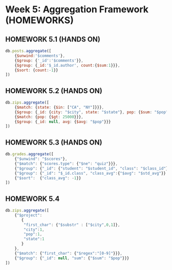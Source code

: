 Week 5: Aggregation Framework (HOMEWORKS)
=========================================

## HOMEWORK 5.1 (HANDS ON)

```js
db.posts.aggregate([ 
	{$unwind:'$comments'},
	{$group: {'_id':'$comments'}},
	{$group: {_id:'$_id.author', count:{$sum:1}}},
	{$sort: {count:-1}}
])
```

## HOMEWORK 5.2 (HANDS ON)

```js
db.zips.aggregate([
	{$match: {state: {$in: ["CA", "NY"]}}},
	{$group: {_id: {city: "$city", state: "$state"}, pop: {$sum: "$pop"}}},
	{$match: {pop: {$gt: 25000}}},
	{$group: {_id: null, avg: {$avg: "$pop"}}}
])
```

## HOMEWORK 5.3 (HANDS ON)

```js
db.grades.aggregate([
	{"$unwind": "$scores"},
	{"$match": {"scores.type": {"$ne": "quiz"}}},
	{"$group": {"_id": {"student": "$student_id", "class": "$class_id"}, "std_avg": {"$avg": "$scores.score"}} },
	{"$group": {"_id": "$_id.class", "class_avg":{"$avg": "$std_avg"}} },
	{"$sort":  {"class_avg": -1}}
])
```

## HOMEWORK 5.4

```js
db.zips.aggregate([
	{"$project": 
	   {
	    "first_char": {"$substr" : ["$city",0,1]},
	    "city":1,
	    "pop":1,
	    "state":1
	   }    
	},
	{"$match": {"first_char": {"$regex":"[0-9]"}}},
	{"$group": {"_id": null, "sum": {"$sum": "$pop"}}}
])
```